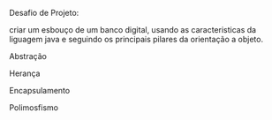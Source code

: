 Desafio de Projeto:

criar um esbouço de um banco digital, usando as caracteristicas da liguagem java e seguindo os principais pilares 
da orientação a objeto.

Abstração

Herança

Encapsulamento

Polimosfismo


